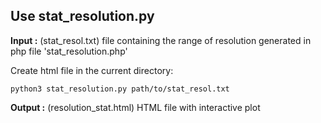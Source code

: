 ## Use stat_resolution.py
**Input :** (stat_resol.txt) file containing the range of resolution generated in php file 'stat_resolution.php'

Create html file in the current directory:
```
python3 stat_resolution.py path/to/stat_resol.txt
```

**Output :** (resolution_stat.html) HTML file with interactive plot
